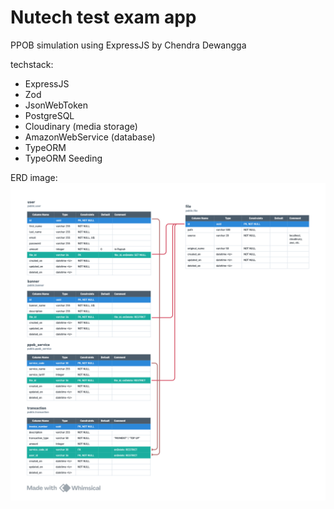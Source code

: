 # Nutech test exam app

PPOB simulation using ExpressJS by Chendra Dewangga

techstack:

- ExpressJS
- Zod
- JsonWebToken
- PostgreSQL
- Cloudinary (media storage)
- AmazonWebService (database)
- TypeORM
- TypeORM Seeding

ERD image:
![Local Image](assets/erd.png "ERD")
